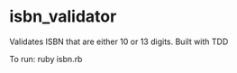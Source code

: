 # isbn_validator

Validates ISBN that are either 10 or 13 digits.  Built with TDD

To run:  ruby isbn.rb
